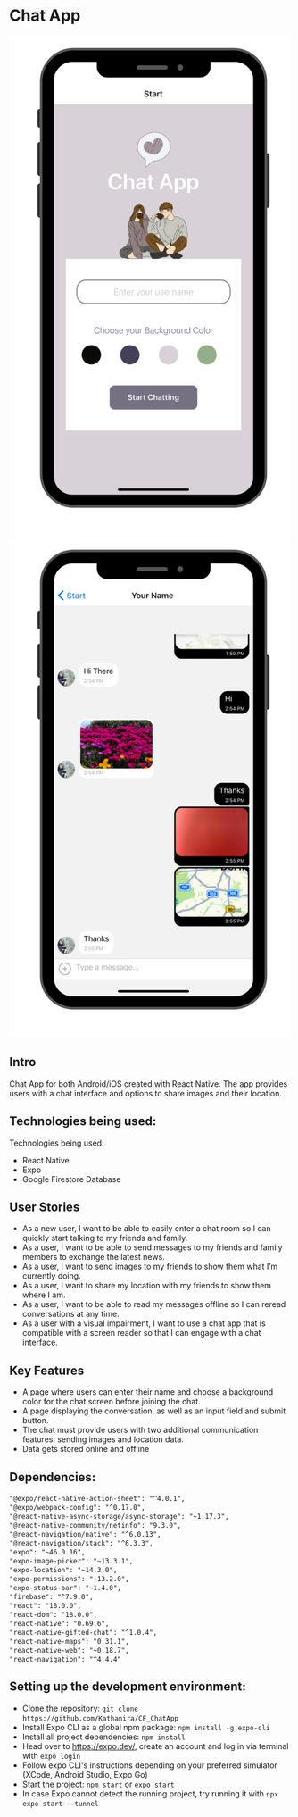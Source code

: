 # Chat App

![Screenshot1](/assets/Screenshot1.png?raw=true)
![Screenshot2](/assets/Screenshot2.png?raw=true)

 ## Intro

 Chat App for both Android/iOS created with React Native. The app provides users with a chat interface and options to share images and their location.

 ## Technologies being used:
 Technologies being used:
 - React Native
 - Expo
 - Google Firestore Database

 ## User Stories

 - As a new user, I want to be able to easily enter a chat room so I can quickly start talking to my
 friends and family.
 - As a user, I want to be able to send messages to my friends and family members to exchange
 the latest news.
 - As a user, I want to send images to my friends to show them what I’m currently doing.
 - As a user, I want to share my location with my friends to show them where I am.
 - As a user, I want to be able to read my messages offline so I can reread conversations at any
 time.
 - As a user with a visual impairment, I want to use a chat app that is compatible with a screen
 reader so that I can engage with a chat interface.

 ## Key Features

 - A page where users can enter their name and choose a background color for the chat screen
 before joining the chat.
 - A page displaying the conversation, as well as an input field and submit button.
 - The chat must provide users with two additional communication features: sending images
 and location data.
 - Data gets stored online and offline


 ## Dependencies:
    "@expo/react-native-action-sheet": "^4.0.1",
    "@expo/webpack-config": "^0.17.0",
    "@react-native-async-storage/async-storage": "~1.17.3",
    "@react-native-community/netinfo": "9.3.0",
    "@react-navigation/native": "^6.0.13",
    "@react-navigation/stack": "^6.3.3",
    "expo": "~46.0.16",
    "expo-image-picker": "~13.3.1",
    "expo-location": "~14.3.0",
    "expo-permissions": "~13.2.0",
    "expo-status-bar": "~1.4.0",
    "firebase": "^7.9.0",
    "react": "18.0.0",
    "react-dom": "18.0.0",
    "react-native": "0.69.6",
    "react-native-gifted-chat": "^1.0.4",
    "react-native-maps": "0.31.1",
    "react-native-web": "~0.18.7",
    "react-navigation": "^4.4.4"

## Setting up the development environment:
- Clone the repository: `git clone https://github.com/Kathanira/CF_ChatApp`
- Install Expo CLI as a global npm package: `npm install -g expo-cli`
 - Install all project dependencies: `npm install`
 - Head over to https://expo.dev/, create an account and log in via terminal with `expo login`
 - Follow expo CLI's instructions depending on your preferred simulator (XCode, Android Studio, Expo Go)
 - Start the project: `npm start` or `expo start`
 - In case Expo cannot detect the running project, try running it with `npx expo start --tunnel`